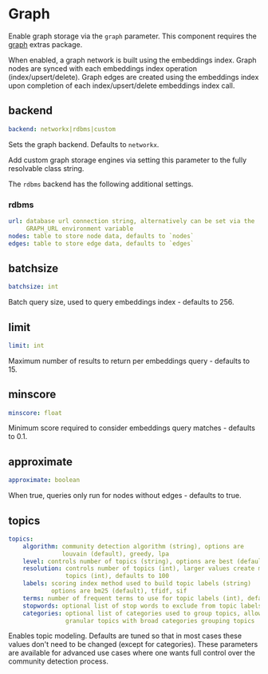 # Graph

Enable graph storage via the `graph` parameter. This component requires the [graph](../../../install/#graph) extras package.

When enabled, a graph network is built using the embeddings index. Graph nodes are synced with each embeddings index operation (index/upsert/delete). Graph edges are created using the embeddings index upon completion of each index/upsert/delete embeddings index call.

## backend
```yaml
backend: networkx|rdbms|custom
```

Sets the graph backend. Defaults to `networkx`.

Add custom graph storage engines via setting this parameter to the fully resolvable class string.

The `rdbms` backend has the following additional settings.

### rdbms
```yaml
url: database url connection string, alternatively can be set via the
     GRAPH_URL environment variable
nodes: table to store node data, defaults to `nodes`
edges: table to store edge data, defaults to `edges`
```

## batchsize
```yaml
batchsize: int
```

Batch query size, used to query embeddings index - defaults to 256.

## limit
```yaml
limit: int
```

Maximum number of results to return per embeddings query - defaults to 15.

## minscore
```yaml
minscore: float
```

Minimum score required to consider embeddings query matches - defaults to 0.1.

## approximate
```yaml
approximate: boolean
```

When true, queries only run for nodes without edges - defaults to true.

## topics
```yaml
topics:
    algorithm: community detection algorithm (string), options are
               louvain (default), greedy, lpa
    level: controls number of topics (string), options are best (default) or first
    resolution: controls number of topics (int), larger values create more
                topics (int), defaults to 100
    labels: scoring index method used to build topic labels (string)
            options are bm25 (default), tfidf, sif
    terms: number of frequent terms to use for topic labels (int), defaults to 4
    stopwords: optional list of stop words to exclude from topic labels
    categories: optional list of categories used to group topics, allows
                granular topics with broad categories grouping topics
```

Enables topic modeling. Defaults are tuned so that in most cases these values don't need to be changed (except for categories). These parameters are available for advanced use cases where one wants full control over the community detection process.

